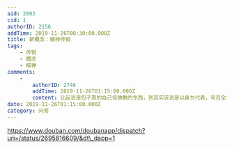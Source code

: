 ```yaml
---
aid: 2003
cid: 1
authorID: 2156
addTime: 2019-11-26T00:30:00.000Z
title: 新概念：精神传销
tags:
    - 传销
    - 概念
    - 精神
comments:
    -
        authorID: 2746
        addTime: 2019-11-26T01:15:00.000Z
        content: 比起说是包子真的自己信佛教的东西，到其实该说是以身为代表，号召全党与五毛学习借鉴那种邪教的愚民思想、自欺欺人手段，包子自己未必信半点。
date: 2019-11-26T01:15:00.000Z
category: 问答
---
```


https://www.douban.com/doubanapp/dispatch?uri=/status/2695816609/&dt\_dapp=1
